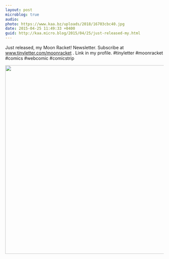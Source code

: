 ```yaml
---
layout: post
microblog: true
audio: 
photo: https://www.kaa.bz/uploads/2018/16703cbc40.jpg
date: 2015-04-25 11:49:33 +0400
guid: http://kaa.micro.blog/2015/04/25/just-released-my.html
---
```

Just released, my Moon Racket! Newsletter. Subscribe at www.tinyletter.com/moonracket . Link in my profile. #tinyletter #moonracket #comics #webcomic #comicstrip

<img src="https://www.kaa.bz/uploads/2018/16703cbc40.jpg" width="600" height="600" />

